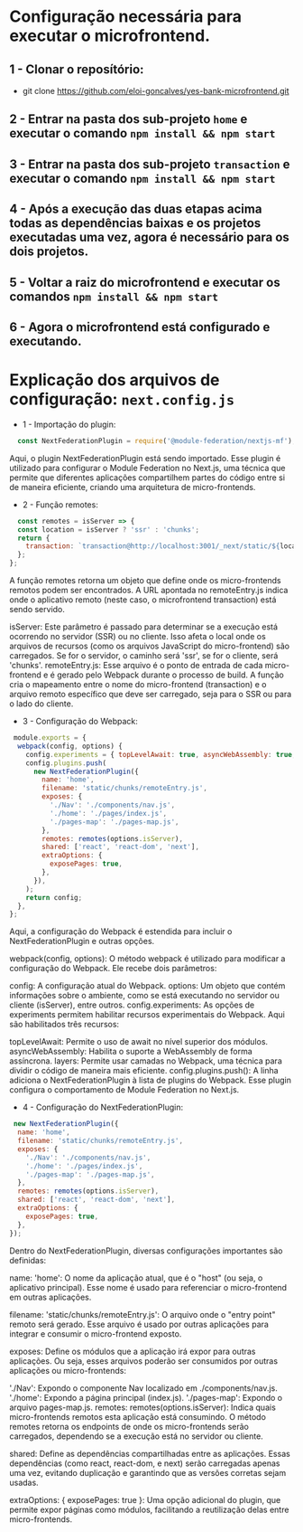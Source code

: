 # Configuração necessária para executar o microfrontend.

## 1 - Clonar o reposítório:
* git clone https://github.com/eloi-goncalves/yes-bank-microfrontend.git

## 2 - Entrar na pasta dos sub-projeto `home` e executar o comando `npm install && npm start`

## 3 - Entrar na pasta dos sub-projeto `transaction` e executar o comando `npm install && npm start`

## 4 - Após a execução das duas etapas acima todas as dependências baixas e os projetos executadas uma vez, agora é necessário para os dois projetos.

## 5 - Voltar a raiz do microfrontend e executar os comandos `npm install && npm start`

## 6 - Agora o microfrontend está configurado e executando.


# Explicação dos arquivos de configuração: `next.config.js`

* 1 - Importação do plugin:
```js
  const NextFederationPlugin = require('@module-federation/nextjs-mf');
```
Aqui, o plugin NextFederationPlugin está sendo importado. Esse plugin é utilizado para configurar o Module Federation no Next.js, uma técnica que permite que diferentes aplicações compartilhem partes do código entre si de maneira eficiente, criando uma arquitetura de micro-frontends.


* 2 - Função remotes:
```js
  const remotes = isServer => {
  const location = isServer ? 'ssr' : 'chunks';
  return {
    transaction: `transaction@http://localhost:3001/_next/static/${location}/remoteEntry.js`,
  };
};

```
A função remotes retorna um objeto que define onde os micro-frontends remotos podem ser encontrados. A URL apontada no remoteEntry.js indica onde o aplicativo remoto (neste caso, o microfrontend transaction) está sendo servido.

isServer: Este parâmetro é passado para determinar se a execução está ocorrendo no servidor (SSR) ou no cliente. Isso afeta o local onde os arquivos de recursos (como os arquivos JavaScript do micro-frontend) são carregados. Se for o servidor, o caminho será 'ssr', se for o cliente, será 'chunks'.
remoteEntry.js: Esse arquivo é o ponto de entrada de cada micro-frontend e é gerado pelo Webpack durante o processo de build.
A função cria o mapeamento entre o nome do micro-frontend (transaction) e o arquivo remoto específico que deve ser carregado, seja para o SSR ou para o lado do cliente.


* 3 - Configuração do Webpack:
```js
 module.exports = {
  webpack(config, options) {
    config.experiments = { topLevelAwait: true, asyncWebAssembly: true, layers: true, };
    config.plugins.push(
      new NextFederationPlugin({
        name: 'home',
        filename: 'static/chunks/remoteEntry.js',
        exposes: {
          './Nav': './components/nav.js',
          './home': './pages/index.js',
          './pages-map': './pages-map.js',
        },
        remotes: remotes(options.isServer),
        shared: ['react', 'react-dom', 'next'],
        extraOptions: {
          exposePages: true,
        },
      }),
    );
    return config;
  },
};

```
Aqui, a configuração do Webpack é estendida para incluir o NextFederationPlugin e outras opções.

webpack(config, options): O método webpack é utilizado para modificar a configuração do Webpack. Ele recebe dois parâmetros:

config: A configuração atual do Webpack.
options: Um objeto que contém informações sobre o ambiente, como se está executando no servidor ou cliente (isServer), entre outros.
config.experiments: As opções de experiments permitem habilitar recursos experimentais do Webpack. Aqui são habilitados três recursos:

topLevelAwait: Permite o uso de await no nível superior dos módulos.
asyncWebAssembly: Habilita o suporte a WebAssembly de forma assíncrona.
layers: Permite usar camadas no Webpack, uma técnica para dividir o código de maneira mais eficiente.
config.plugins.push(): A linha adiciona o NextFederationPlugin à lista de plugins do Webpack. Esse plugin configura o comportamento de Module Federation no Next.js.


* 4 - Configuração do NextFederationPlugin:
```js
 new NextFederationPlugin({
  name: 'home',
  filename: 'static/chunks/remoteEntry.js',
  exposes: {
    './Nav': './components/nav.js',
    './home': './pages/index.js',
    './pages-map': './pages-map.js',
  },
  remotes: remotes(options.isServer),
  shared: ['react', 'react-dom', 'next'],
  extraOptions: {
    exposePages: true,
  },
});

```
Dentro do NextFederationPlugin, diversas configurações importantes são definidas:

name: 'home': O nome da aplicação atual, que é o "host" (ou seja, o aplicativo principal). Esse nome é usado para referenciar o micro-frontend em outras aplicações.

filename: 'static/chunks/remoteEntry.js': O arquivo onde o "entry point" remoto será gerado. Esse arquivo é usado por outras aplicações para integrar e consumir o micro-frontend exposto.

exposes: Define os módulos que a aplicação irá expor para outras aplicações. Ou seja, esses arquivos poderão ser consumidos por outras aplicações ou micro-frontends:

'./Nav': Expondo o componente Nav localizado em ./components/nav.js.
'./home': Expondo a página principal (index.js).
'./pages-map': Expondo o arquivo pages-map.js.
remotes: remotes(options.isServer): Indica quais micro-frontends remotos esta aplicação está consumindo. O método remotes retorna os endpoints de onde os micro-frontends serão carregados, dependendo se a execução está no servidor ou cliente.

shared: Define as dependências compartilhadas entre as aplicações. Essas dependências (como react, react-dom, e next) serão carregadas apenas uma vez, evitando duplicação e garantindo que as versões corretas sejam usadas.

extraOptions: { exposePages: true }: Uma opção adicional do plugin, que permite expor páginas como módulos, facilitando a reutilização delas entre micro-frontends.
